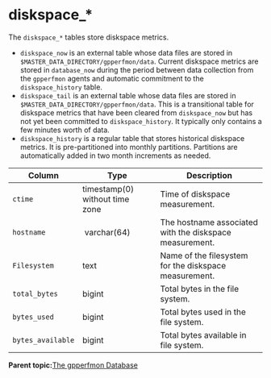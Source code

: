 # diskspace\_\* 

The `diskspace_*` tables store diskspace metrics.

-   `diskspace_now` is an external table whose data files are stored in `$MASTER_DATA_DIRECTORY/gpperfmon/data`. Current diskspace metrics are stored in `database_now` during the period between data collection from the `gpperfmon` agents and automatic commitment to the `diskspace_history` table.
-   `diskspace_tail` is an external table whose data files are stored in `$MASTER_DATA_DIRECTORY/gpperfmon/data`. This is a transitional table for diskspace metrics that have been cleared from `diskspace_now` but has not yet been committed to `diskspace_history`. It typically only contains a few minutes worth of data.
-   `diskspace_history` is a regular table that stores historical diskspace metrics. It is pre-partitioned into monthly partitions. Partitions are automatically added in two month increments as needed.

|Column|Type|Description|
|------|----|-----------|
|`ctime`|timestamp\(0\) without time zone |Time of diskspace measurement.|
|`hostname`| varchar\(64\)|The hostname associated with the diskspace measurement.|
|`Filesystem`|text|Name of the filesystem for the diskspace measurement.|
|`total_bytes`|bigint|Total bytes in the file system.|
|`bytes_used`|bigint|Total bytes used in the file system.|
|`bytes_available`|bigint|Total bytes available in file system.|

**Parent topic:**[The gpperfmon Database](../gpperfmon/dbref.html)

